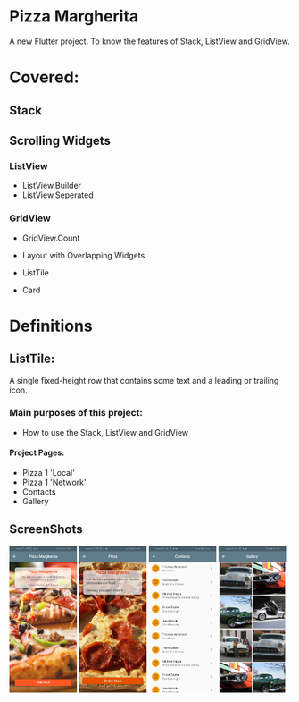 # Pizza Margherita

A new Flutter project. To know the features of Stack, ListView and GridView.

# Covered:
## Stack

## Scrolling Widgets
### ListView
  * ListView.Builder
  * ListView.Seperated
### GridView
  * GridView.Count

* Layout with Overlapping Widgets
* ListTile
* Card

# Definitions
## ListTile:
  A single fixed-height row that contains some text and a leading or trailing icon.

  
### Main purposes of this project:
* How to use the Stack, ListView and GridView


#### Project Pages:
- Pizza 1 'Local'
- Pizza 1 'Network'
- Contacts 
- Gallery 


## ScreenShots
<p float="left">
  <img src="screenshots/pizza1.jpg" width="24%" />
  <img src="screenshots/pizza2.jpg" width="24%" />
  <img src="screenshots/contacts.jpg" width="24%" />
  <img src="screenshots/gallery.jpg" width="24%" /> 
</p>